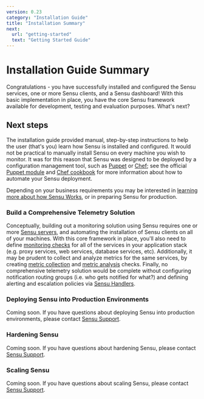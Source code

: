 ```yaml
---
version: 0.23
category: "Installation Guide"
title: "Installation Summary"
next:
  url: "getting-started"
  text: "Getting Started Guide"
---
```


# Installation Guide Summary

Congratulations - you have successfully installed and configured the Sensu
services, one or more Sensu clients, and a Sensu dashboard! With this basic
implementation in place, you have the core Sensu framework available for
development, testing and evaluation purposes. What's next?

## Next steps

The installation guide provided manual, step-by-step instructions to help the
user (that's you) learn how Sensu is installed and configured. It would not be
practical to manually install Sensu on every machine you wish to monitor. It was
for this reason that Sensu was designed to be deployed by a configuration
management tool, such as [Puppet](http://puppetlabs.com) or
[Chef](http://chef.io); see the official [Puppet
module](https://github.com/sensu/sensu-puppet) and [Chef
cookbook](https://github.com/sensu/sensu-chef) for more information about how to
automate your Sensu deployment.

Depending on your business requirements you may be interested in [learning more
about how Sensu Works](getting-started), or in preparing Sensu for production.

### Build a Comprehensive Telemetry Solution

Conceptually, building out a monitoring solution using Sensu requires one or
more [Sensu servers](#scaling-sensu), and automating the installation of Sensu
clients on all of your machines. With this core framework in place, you'll also
need to define [monitoring checks](getting-started-with-checks) for all of the
services in your application stack (e.g. proxy services, web services, database
services, etc). Additionally, it may be prudent to collect and analyze metrics
for the same services, by creating [metric
collection](getting-started-with-checks#create-a-metric-collection-check) and
[metric analysis](getting-started-with-checks#create-a-metric-analysis-check)
checks. Finally, no comprehensive telemetry solution would be complete without
configuring notification routing groups (i.e. who gets notified for what?) and
defining alerting and escalation policies via [Sensu
Handlers](getting-started-with-handlers).

### Deploying Sensu into Production Environments

Coming soon. If you have questions about deploying Sensu into production
environments, please contact [Sensu Support](https://helpdesk.sensuapp.com).

### Hardening Sensu

Coming soon. If you have questions about hardening Sensu, please contact [Sensu Support](https://helpdesk.sensuapp.com).

### Scaling Sensu

Coming soon. If you have questions about scaling Sensu, please contact [Sensu
Support](https://helpdesk.sensuapp.com).
